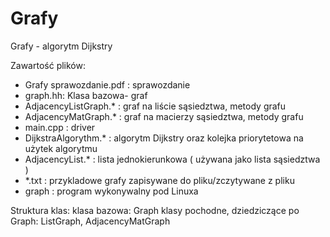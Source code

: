 # Grafy
Grafy - algorytm Dijkstry

Zawartość plików:
- Grafy sprawozdanie.pdf : sprawozdanie 
- graph.hh: Klasa bazowa- graf  
- AdjacencyListGraph.* : graf na liście sąsiedztwa, metody grafu  
- AdjacencyMatGraph.* : graf na macierzy sąsiedztwa, metody grafu
- main.cpp :  driver 
- DijkstraAlgorythm.* : algorytm Dijkstry oraz kolejka priorytetowa na użytek algorytmu
- AdjacencyList.* : lista jednokierunkowa ( używana jako lista sąsiedztwa )
- *.txt : przykladowe grafy zapisywane do pliku/zczytywane z pliku
- graph : program wykonywalny pod Linuxa

Struktura klas:
klasa bazowa: Graph
klasy pochodne, dziedziczące po Graph: ListGraph, AdjacencyMatGraph

